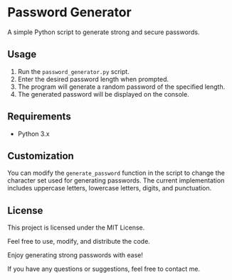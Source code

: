 # Password Generator

A simple Python script to generate strong and secure passwords.

## Usage

1. Run the `password_generator.py` script.
2. Enter the desired password length when prompted.
3. The program will generate a random password of the specified length.
4. The generated password will be displayed on the console.

## Requirements

- Python 3.x

## Customization

You can modify the `generate_password` function in the script to change the character set used for generating passwords. The current implementation includes uppercase letters, lowercase letters, digits, and punctuation.

## License

This project is licensed under the MIT License.

Feel free to use, modify, and distribute the code.

Enjoy generating strong passwords with ease!

If you have any questions or suggestions, feel free to contact me.

